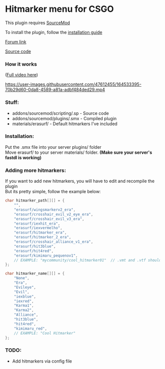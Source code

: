# Hitmarker menu for CSGO

This plugin requires [SourceMod](https://www.sourcemod.net/plugins.php)

To install the plugin, follow the [installation guide](#installation)

[Forum link](https://forums.alliedmods.net/showthread.php?t=330813)

[Source code](https://github.com/awyxx/hitmarker-menu/blob/main/addons/sourcemod/scripting/hitmarker_menu_roby.sp)

### How it works
([Full video here](https://www.youtube.com/watch?v=2ck2jKZY17A&feature=emb_title))

https://user-images.githubusercontent.com/47612455/164533395-70b29d60-0da8-4589-a81a-adbf484ded29.mp4

### Stuff:
* addons/sourcemod/scripting/.sp - Source code <br>
* addons/sourcemod/plugins/.smx - Compiled plugin<br>
* materials/erasurf/ - Default hitmarkers I've included <br>

### Installation:
Put the .smx file into your server plugins/ folder <br>
Move erasurf/ to your server materials/ folder. **(Make sure your server's fastdl is working)** <br>

### Adding more hitmarkers:
If you want to add new hitmarkers, you will have to edit and recompile the plugin <br>
But its pretty simple, follow the example below:
```c
char hitmarker_path[][] = {
    "",
    "erasurf/wingsmarkerv2_era",
    "erasurf/crosshair_evil_v2_eye_era",
    "erasurf/crosshair_evil_v3_era",
    "erasurf/iexhit_era",
    "erasurf/iexvermelho",
    "erasurf/hitmarker_era",
    "erasurf/hitmarker_2_era",
    "erasurf/crosshair_alliance_v1_era",
    "erasurf/hit3blue",
    "erasurf/hit4red",
    "erasurf/kimimaru_pequenov1",
    // EXAMPLE: "mycommunity/cool_hitmarker01"	// .vmt and .vtf should be here: csgo/materials/mycommunity/
};

char hitmarker_name[][] = {
    "None",
    "Era",
    "Evileye",
    "Evil",
    "iexblue",
    "iexred",
    "Karma1",
    "Karma2",
    "Alliance",
    "hit3blue",
    "hit4red",
    "kimimaru_red",
    // EXAMPLE: "Cool Hitmarker"
};
```

### TODO:
* Add hitmarkers via config file
